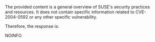 The provided content is a general overview of SUSE's security practices and resources. It does not contain specific information related to CVE-2004-0592 or any other specific vulnerability.

Therefore, the response is:

NOINFO
